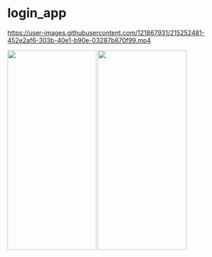 # login_app


https://user-images.githubusercontent.com/121867931/215252481-452e2af6-303b-40e1-b90e-03287b870f99.mp4


<img align='left' src="https://user-images.githubusercontent.com/121867931/215252454-6c416792-ffbc-47d1-8294-40924c061362.png" width="200" height="450">
<img src="https://user-images.githubusercontent.com/121867931/215252456-f87292a6-4e4b-461b-8075-34c1d00b3174.png" width="200" height="450">
